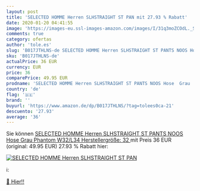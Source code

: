 ```yaml
---
layout: post
title: 'SELECTED HOMME Herren SLHSTRAIGHT ST PAN mit 27.93 % Rabatt'
date: 2020-01-20 04:41:55
image: 'https://images-eu.ssl-images-amazon.com/images/I/31q3moZCOdL._SL400_.jpg'
comments: true
category: ofertas
author: 'tole.es'
slug: 'B017JTHLNS-de SELECTED HOMME Herren SLHSTRAIGHT ST PANTS NOOS Hose Grau...'
sku: 'B017JTHLNS-de'
actualPrice: 36 EUR
currency: EUR
price: 36
comparePrice: 49.95 EUR
prodname: 'SELECTED HOMME Herren SLHSTRAIGHT ST PANTS NOOS Hose  Grau  Phantom   W32/L34  Herstellergröße: 32 '
country: 'de'
flag: '🇩🇪'
brand: ''
buyurl: 'https://www.amazon.de/dp/B017JTHLNS/?tag=tolees0ca-21'
descuento: '27.93'
average: '36'
---
```


Sie können [SELECTED HOMME Herren SLHSTRAIGHT ST PANTS NOOS Hose  Grau  Phantom   W32/L34  Herstellergröße: 32 ](https://www.amazon.de/dp/B017JTHLNS/?tag=tolees0ca-21) mit Preis 36 EUR (original: 49.95 EUR) 27.93 % Rabatt hier:

[![SELECTED HOMME Herren SLHSTRAIGHT ST PAN](https://images-eu.ssl-images-amazon.com/images/I/31q3moZCOdL._SL400_.jpg)](https://www.amazon.de/dp/B017JTHLNS/?tag=tolees0ca-21)

ℹ️:


[🛒 Hier!!](https://www.amazon.de/dp/B017JTHLNS/?tag=tolees0ca-21)
